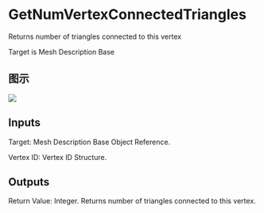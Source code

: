 # GetNumVertexConnectedTriangles

Returns number of triangles connected to this vertex

Target is Mesh Description Base

## 图示

![]($-20221218-20035280.png)

## Inputs

Target: Mesh Description Base Object Reference.

Vertex ID: Vertex ID Structure.  

## Outputs

Return Value: Integer. Returns number of triangles connected to this vertex.

